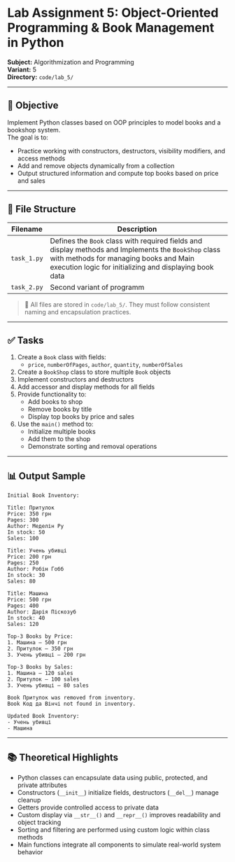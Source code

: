 # Lab Assignment 5: Object-Oriented Programming & Book Management in Python  
**Subject:** Algorithmization and Programming  
**Variant:** 5  
**Directory:** `code/lab_5/`

---

## 🎯 Objective  
Implement Python classes based on OOP principles to model books and a bookshop system.  
The goal is to:  
- Practice working with constructors, destructors, visibility modifiers, and access methods  
- Add and remove objects dynamically from a collection  
- Output structured information and compute top books based on price and sales

---

## 📂 File Structure  

| Filename        | Description                                                         |
|-----------------|---------------------------------------------------------------------|
| `task_1.py`     | Defines the `Book` class with required fields and display methods   and Implements the `BookShop` class with methods for managing books  and Main execution logic for initializing and displaying book data   |
| `task_2.py`     |  Second variant   of programm  |

> 📁 All files are stored in `code/lab_5/`. They must follow consistent naming and encapsulation practices.

---

## ✅ Tasks  
1. Create a `Book` class with fields:  
   - `price`, `numberOfPages`, `author`, `quantity`, `numberOfSales`  
2. Create a `BookShop` class to store multiple `Book` objects  
3. Implement constructors and destructors  
4. Add accessor and display methods for all fields  
5. Provide functionality to:  
   - Add books to shop  
   - Remove books by title  
   - Display top books by price and sales  
6. Use the `main()` method to:  
   - Initialize multiple books  
   - Add them to the shop  
   - Demonstrate sorting and removal operations  

---

## 📊 Output Sample

```
Initial Book Inventory:

Title: Притулок
Price: 350 грн
Pages: 300
Author: Меделін Ру
In stock: 50
Sales: 100

Title: Учень убивці
Price: 200 грн
Pages: 250
Author: Робін Гобб
In stock: 30
Sales: 80

Title: Машина
Price: 500 грн
Pages: 400
Author: Дарія Піскозуб
In stock: 40
Sales: 120

Top-3 Books by Price:
1. Машина – 500 грн  
2. Притулок – 350 грн  
3. Учень убивці – 200 грн

Top-3 Books by Sales:
1. Машина – 120 sales  
2. Притулок – 100 sales  
3. Учень убивці – 80 sales

Book Притулок was removed from inventory.  
Book Код да Вінчі not found in inventory.

Updated Book Inventory:
- Учень убивці  
- Машина
```

---

## 📚 Theoretical Highlights  

- Python classes can encapsulate data using public, protected, and private attributes  
- Constructors (`__init__`) initialize fields, destructors (`__del__`) manage cleanup  
- Getters provide controlled access to private data  
- Custom display via `__str__()` and `__repr__()` improves readability and object tracking  
- Sorting and filtering are performed using custom logic within class methods  
- Main functions integrate all components to simulate real-world system behavior
